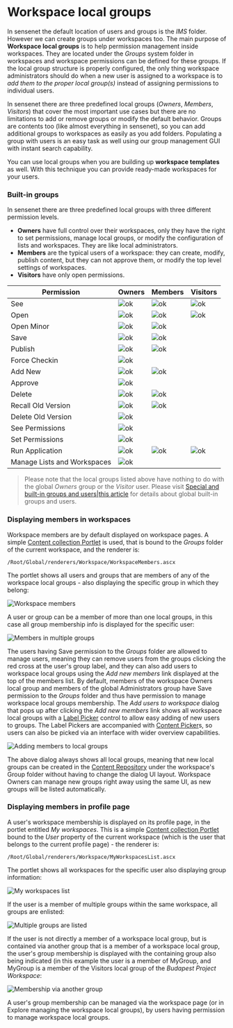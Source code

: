 # Workspace local groups

In sensenet the default location of users and groups is the *IMS* folder. However we can create groups under workspaces too. The main purpose of **Workspace local groups** is to help permission management inside workspaces. They are located under the *Groups* system folder in workspaces and workspace permissions can be defined for these groups. If the local group structure is properly configured, the only thing workspace administrators should do when a new user is assigned to a workspace is to *add them to the proper local group(s)* instead of assigning permissions to individual users.

In sensenet there are three predefined local groups (_Owners_, _Members_, _Visitors_) that cover the most important use cases but there are no limitations to add or remove groups or modify the default behavior. Groups are contents too (like almost everything in sensenet), so you can add additional groups to workspaces as easily as you add folders. Populating a group with users is an easy task as well using our group management GUI with instant search capability.

You can use local groups when you are building up **workspace templates** as well. With this technique you can provide ready-made workspaces for your users.

### Built-in groups
In sensenet there are three predefined local groups with three different permission levels. 

- **Owners** have full control over their workspaces, only they have the right to set permissions, manage local groups, or modify the configuration of lists and workspaces. They are like local administrators. 
- **Members** are the typical users of a workspace: they can create, modify, publish content, but they can not approve them, or modify the top level settings of workspaces. 
- **Visitors** have only open permissions.

| Permission                   | Owners | Members | Visitors |
| ---------------------------- | ------ | ------- | -------- |
| See                          | ![ok]  | ![ok]   | ![ok]    |
| Open                         | ![ok]  | ![ok]   | ![ok]    |
| Open Minor                   | ![ok]  | ![ok]   |          |
| Save                         | ![ok]  | ![ok]   |          |
| Publish                      | ![ok]  | ![ok]   |          |
| Force Checkin                | ![ok]  |         |          |
| Add New                      | ![ok]  | ![ok]   |          |
| Approve                      | ![ok]  |         |          |
| Delete                       | ![ok]  | ![ok]   |          |
| Recall Old Version           | ![ok]  | ![ok]   |          |
| Delete Old Version           | ![ok]  |         |          |
| See Permissions              | ![ok]  |         |          |
| Set Permissions              | ![ok]  |         |          |
| Run Application              | ![ok]  | ![ok]   | ![ok]    |
| Manage Lists and Workspaces  | ![ok]  |         |          |
[ok]: images/workspace-local-groups/ico-ok.gif


>Please note that the local groups listed above have nothing to do with the global *Owners* group or the *Visitor* user. Please visit [Special and built-in groups and users|this article](__TODO__) for details about global built-in groups and users.

### Displaying members in workspaces
Workspace members are by default displayed on workspace pages. A simple [Content collection Portlet](__TODO__) is used, that is bound to the *Groups* folder of the current workspace, and the renderer is:

```
/Root/Global/renderers/Workspace/WorkspaceMembers.ascx
```

The portlet shows all users and groups that are members of any of the workspace local groups - also displaying the specific group in which they belong:

![Workspace members](images/workspace-local-groups/WorkspaceMembers1.png "Workspace members")

A user or group can be a member of more than one local groups, in this case all group membership info is displayed for the specific user:

![Members in multiple groups](images/workspace-local-groups/WorkspaceMembers2.png "Members in multiple groups")

The users having Save permission to the *Groups* folder are allowed to manage users, meaning they can remove users from the groups clicking the red cross at the user's group label, and they can also add users to workspace local groups using the *Add new members* link displayed at the top of the members list. By default, members of the workspace Owners local group and members of the global Administrators group have Save permission to the *Groups* folder and thus have permission to manage workspace local groups membership. The *Add users to workspace* dialog that pops up after clicking the *Add new members* link shows all workspace local groups with a [Label Picker](__TODO__) control to allow easy adding of new users to groups. The Label Pickers are accompanied with [Content Picker](__TODO__)s, so users can also be picked via an interface with wider overview capabilities.

![Adding members to local groups](images/workspace-local-groups/WorkspaceMembers3.png "Adding members to local groups")

The above dialog always shows all local groups, meaning that new local groups can be created in the [Content Repository](__TODO__) under the workspace's Group folder without having to change the dialog UI layout. Workspace Owners can manage new groups right away using the same UI, as new groups will be listed automatically.

### Displaying members in profile page
A user's workspace membership is displayed on its profile page, in the portlet entitled *My workspaces*. This is a simple [Content collection Portlet](__TODO__) bound to the *User* property of the current workspace (which is the user that belongs to the current profile page) - the renderer is:

```
/Root/Global/renderers/Workspace/MyWorkspacesList.ascx
```

The portlet shows all workspaces for the specific user also displaying group information:

![My workspaces list](images/workspace-local-groups/WorkspaceMembers4.png "My workspaces list")

If the user is a member of multiple groups within the same workspace, all groups are enlisted:

![Multiple groups are listed](images/workspace-local-groups/WorkspaceMembers5.png "Multiple groups are listed")

If the user is not directly a member of a workspace local group, but is contained via another group that is a member of a workspace local group, the user's group membership is displayed with the containing group also being indicated (in this example the user is a member of MyGroup, and MyGroup is a member of the Visitors local group of the *Budapest Project Workspace*:

![Membership via another group](images/workspace-local-groups/WorkspaceMembers6.png "Membership via another group")

A user's group membership can be managed via the workspace page (or in Explore managing the workspace local groups), by users having permission to manage workspace local groups.